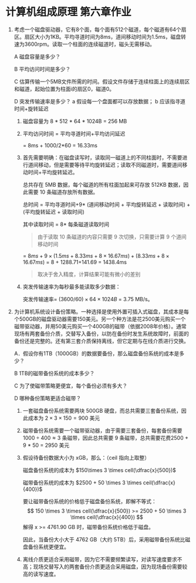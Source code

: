 # 计算机组成原理 第六章作业

1. 考虑一个磁盘驱动器，它有8个面，每个面有512个磁道，每个磁道有64个扇区。扇区大小为1KB。平均寻道时间为8ms，道间移动时间为1.5ms，磁盘转速为3600rpm。读取一个柱面的连续磁道时，磁头无需移动。

   A 磁盘容量是多少？

   B 平均访问时间是多少？

   C 估算传输一个5MB文件所需的时间。假设文件存储于连续柱面上的连续扇区和磁道，起始位置为柱面i的扇区0，磁道0。

   D 突发传输速率是多少？
    a 假设每一个盘面都可以存放数据； b 应该指寻道时间+旋转延迟

   1. 磁盘容量为 8 \* 512 \* 64 \* 1024B = 256 MB

   2. 平均访问时间 = 平均寻道时间+平均访问延迟

      = 8ms + 1000/2*60 = 16.33ms

   3. 首先需要明确：在磁盘读写时，读取同一磁道上的不同柱面时，不需要进行道间移动，但是需要等待平均旋转延迟；读取不同磁道时，需要道间移动时间+平均旋转延迟。

      总共存在 5MB 数据，每个磁道的所有柱面加起来可存放 512KB 数据，因此需要 10 条磁道存放所有数据。

      总时间 = 平均寻道时间+9\* (道间移动时间 + 平均旋转延迟 + 读取时间) + (平均旋转延迟 + 读取时间)

      其中读取时间 = 8\* 每条磁道读取时间

      > 由于读取 10 条磁道的内容只需要 9 次切换，只需要计算 9 个道间移动时间

      = $8ms + 9\times (1.5ms+8.33ms+8\times 16.67ms)+(8.33ms+8\times 16.67ms)$ = 8 + 1288.71+141.69 = 1438.4ms

      > 取决于舍入精度，计算结果可能有微小的差别

   4. 突发传输速率为每秒最多能读取多少数据：

      突发传输速率= $(3600/60)\times 64 \times 1024 B$ = 3.75 MB/s。

   

2. 为计算机系统设计备份策略。一种选择是使用外置可插入式磁盘，其成本是每个500GB的磁盘驱动器需要150美元。另一个种方法是花2500美元购买一个磁带驱动器，并用50美元购买一个400GB的磁带（依据2008年价格）。通常现场有两套备份介质，交替写入备份，以防在备份时发生系统故障时，前面的备份还是完整的。还有第三套介质保持离线，但它定期与在线介质进行交换。

   A．假设你有1TB（1000GB）的数据要备份，那么磁盘备份系统的成本是多少？

   B 1TB的磁带备份系统的成本多少？

   C 为了使磁带策略更便宜，每个备份必须有多大？

   D 哪种备份策略更适合磁带？
   
   1. 一套磁盘备份系统需要两块 500GB 硬盘，而总共需要三套备份系统，因此成本为 $2\times 3 \times 150 = 900$ 美元
   
   2. 磁带备份系统需要一个磁带驱动器，由于需要三套备份，每套备份需要 $1000\div 400\approx 3$ 条磁带，因此总共需要 9 条磁带，总共需要花费2500 + 9 * 50 = 2950 美元
   
   3. 假设待备份数据大小为 xGB，那么：（ceil 指向上取整）
   
      磁盘备份系统的成本为 $150\times 3 \times cell(\dfrac{x}{500})$
   
      磁带备份系统的成本为 $2500 + 50 \times 3 \times ceil(\dfrac{x}{400})$
   
      要让磁带备份系统的价格低于磁盘备份系统，即解不等式：
      $$
      150 \times 3 \times cell(\dfrac{x}{500}) >= 2500 + 50 \times 3 \times ceil(\dfrac{x}{400})
      $$
      解得 x >= 4761.90 GB 时，磁带备份系统价格低于磁盘。
   
      因此，当备份大小大于 4762 GB（大约 5TB）后，采用磁带备份系统比磁盘备份系统更便宜。
   
   4. 离线介质更适合采用磁带，因为它不需要频繁读写，对读写速度要求不高；现场交替写入的两套备份介质更适合采用磁盘，因为现场备份需要较高的读写速度。
